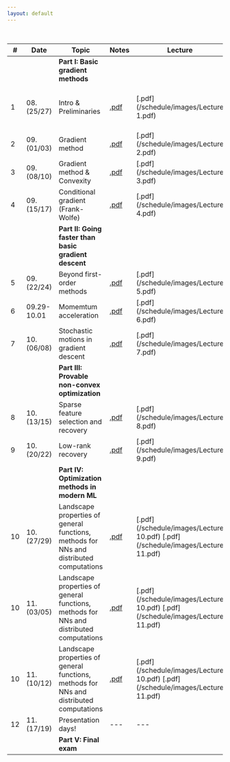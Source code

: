 ```yaml
---
layout: default
---
```


&nbsp;


| # | Date  | Topic  | Notes | Lecture | Notebook  |
|-|-|-|-|-|-|
| | | **Part I: Basic gradient methods** | | | |
| 1 | 08.(25/27) | Intro & Preliminaries  | [.pdf](/schedule/images/chapter1.pdf) | [.pdf](/schedule/images/Lecture 1.pdf) | [.ipynb](/schedule/images/Chapter 1a.ipynb) [.ipynb](/schedule/images/Chapter 1b.ipynb)
| 2 | 09.(01/03) | Gradient method | [.pdf](/schedule/images/chapter2.pdf)  | [.pdf](/schedule/images/Lecture 2.pdf) | [.ipynb](/schedule/images/Chapter 2.ipynb) |
| 3 | 09.(08/10) | Gradient method & Convexity | [.pdf](/schedule/images/chapter3.pdf)  | [.pdf](/schedule/images/Lecture 3.pdf) | [.ipynb](/schedule/images/Chapter 3.ipynb) |
| 4 | 09.(15/17) | Conditional gradient (Frank-Wolfe) | [.pdf](/schedule/images/chapter4.pdf)  | [.pdf](/schedule/images/Lecture 4.pdf) | [.ipynb](/schedule/images/Chapter 4.ipynb) |
| | | **Part II: Going faster than basic gradient descent** | | | |
| 5 | 09.(22/24) | Beyond first-order methods | [.pdf](/schedule/images/chapter5.pdf)  | [.pdf](/schedule/images/Lecture 5.pdf) | [.ipynb](/schedule/images/Chapter 5.ipynb) |
| 6 | 09.29-10.01 | Momemtum acceleration | [.pdf](/schedule/images/chapter6.pdf)  | [.pdf](/schedule/images/Lecture 6.pdf) | [.ipynb](/schedule/images/Chapter 6.ipynb) |
| 7 | 10.(06/08) | Stochastic motions in gradient descent | [.pdf]()  | [.pdf](/schedule/images/Lecture 7.pdf) | [.ipynb](/schedule/images/Chapter 7.ipynb) |
| | | **Part III: Provable non-convex optimization** | | | |
| 8 | 10.(13/15) | Sparse feature selection and recovery | [.pdf]()  | [.pdf](/schedule/images/Lecture 8.pdf) | [.ipynb](/schedule/images/Chapter 8.ipynb) |
| 9 | 10.(20/22) | Low-rank recovery | [.pdf]()  | [.pdf](/schedule/images/Lecture 9.pdf) | [.ipynb](/schedule/images/Chapter 9.ipynb) |
| | | **Part IV: Optimization methods in modern ML** | | | |
| 10 | 10.(27/29) | Landscape properties of general functions, methods for NNs and distributed computations | [.pdf]()  | [.pdf](/schedule/images/Lecture 10.pdf) [.pdf](/schedule/images/Lecture 11.pdf) | --- |
| 10 | 11.(03/05) | Landscape properties of general functions, methods for NNs and distributed computations | [.pdf]()  | [.pdf](/schedule/images/Lecture 10.pdf) [.pdf](/schedule/images/Lecture 11.pdf) | --- |
| 10 | 11.(10/12) | Landscape properties of general functions, methods for NNs and distributed computations | [.pdf]()  | [.pdf](/schedule/images/Lecture 10.pdf) [.pdf](/schedule/images/Lecture 11.pdf) | --- |
| 12 | 11.(17/19) | Presentation days!  | ---  | ---  | --- |
| | | **Part V: Final exam** | | | |

&nbsp;
&nbsp;
